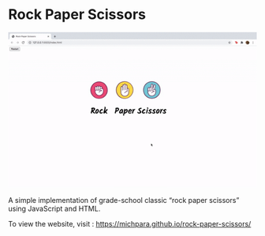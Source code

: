 # **Rock Paper Scissors**

![](gifs/rps.gif)

A simple implementation of grade-school classic “rock paper scissors” using JavaScript and HTML.

To view the website, visit : https://michpara.github.io/rock-paper-scissors/
